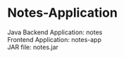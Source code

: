 # Notes-Application

Java Backend Application: notes\
Frontend Application: notes-app\
JAR file: notes.jar
